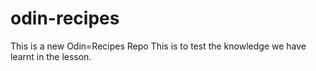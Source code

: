 # odin-recipes
This is a new Odin=Recipes Repo
This is to test the knowledge we have learnt in the lesson. 
